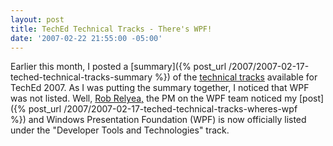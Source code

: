 ```yaml
---
layout: post
title: TechEd Technical Tracks - There's WPF!
date: '2007-02-22 21:55:00 -05:00'
---
```


Earlier this month, I posted a [summary]({% post_url /2007/2007-02-17-teched-technical-tracks-summary %}) of the [technical tracks](http://www.msteched.com/public/tracks.aspx) available for TechEd 2007. As I was putting the summary together, I noticed that WPF was not listed. Well, [Rob Relyea,](http://rrelyea.spaces.live.com/) the PM on the WPF team noticed my [post]({% post_url /2007/2007-02-17-teched-technical-tracks-wheres-wpf %}) and Windows Presentation Foundation (WPF) is now officially listed under the "Developer Tools and Technologies" track.
